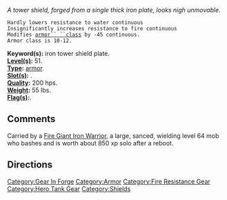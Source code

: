 *A tower shield, forged from a single thick iron plate, looks nigh
unmovable.*

`Hardly lowers resistance to water continuous`  
`Insignificantly increases resistance to fire continuous`  
`Modifies `[`armor`` ``class`](Armor_Class.md "wikilink")` by -45 continuous.`  
`Armor class is 10-12.`

**Keyword(s):** iron tower shield plate.  
**[Level(s)](Object_Level.md "wikilink"):** 51.  
**[Type](:Category:_Object_Types.md "wikilink"):**
[armor](:Category:_Armor.md "wikilink").  
**[Slot(s)](Object_Slots.md "wikilink"):** <held in offhand>.  
**[Quality](Object_Quality.md "wikilink"):** 200 hps.  
**[Weight](Object_Weight.md "wikilink"):** 55 lbs.  
**[Flag(s)](:Category:_Object_Flags.md "wikilink"):**.  

## Comments

Carried by a [Fire Giant Iron
Warrior](Fire_Giant_Iron_Warrior "wikilink"), a large, sanced, wielding
level 64 mob who bashes and is worth about 850 xp solo after a reboot.

## Directions

[Category:Gear In Forge](Category:Gear_In_Forge "wikilink")
[Category:Armor](Category:Armor "wikilink") [Category:Fire Resistance
Gear](Category:Fire_Resistance_Gear "wikilink") [Category:Hero Tank
Gear](Category:Hero_Tank_Gear "wikilink")
[Category:Shields](Category:Shields "wikilink")
